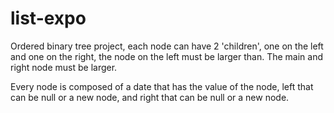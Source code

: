 # list-expo

Ordered binary tree project, each node can have 2 'children', one on the left and one on the right, 
the node on the left must be larger than. The main and right node must be larger.

Every node is composed of a date that has the value of the node, left that can be null or a new node, 
and right that can be null or a new node.
